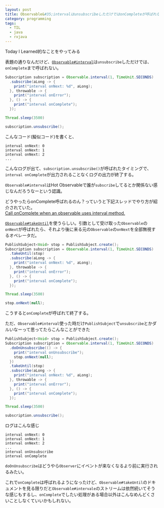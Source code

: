 ```yaml
---
layout: post
title: Observable&#35;intervalはunsubscribeしただけではonCompleteが呼ばれない
category: programming
tags:
  - TIL
  - java
  - rxjava
---
```


Today I Learned的なことをやってみる

表題の通りなんだけど、[`Observable#interval`](http://reactivex.io/documentation/operators/interval.html)は`unsubscribe`しただけでは、`onComplete`まで呼ばれない。

```java
Subscription subscription = Observable.interval(1, TimeUnit.SECONDS)
  .subscribe(aLong -> {
    print("interval onNext: %d", aLong);
  }, throwable -> {
    print("interval onError");
  }, () -> {
    print("interval onComplete");
  });

Thread.sleep(3500)

subscription.unsubscribe();
```

こんなコード(擬似コード)を書くと、

```
interval onNext: 0
interval onNext: 1
interval onNext: 2
...
```

こんなログが出て、`subscription.unsubscribe()`が呼ばれたタイミングで、`interval onComplete`が出力されることなくログの出力が終了する。

`Observable#interval`はHot Observableで誰が`subscribe`してるとか関係ない感じなんだろうなーという認識。

どうやったらonComplete呼ばれるのん？っていうと下記スレッドでやり方が紹介されていた。  
[Call onComplete when an observable uses interval method.](https://groups.google.com/forum/#!topic/rxjava/WKawYWELg4E)

[`Observable#takeUntil`](http://reactivex.io/documentation/operators/takeuntil.html)を使うらしい。引数として受け取った`Observable`の`onNext`が呼ばれたら、それより後に来る元の`Observable`の`onNext`を全部無視するオペレータだ。


```java
PublishSubject<Void> stop = PublishSubject.create();
Subscription subscription = Observable.interval(1, TimeUnit.SECONDS)
  .takeUntil(stop)
  .subscribe(aLong -> {
    print("interval onNext: %d", aLong);
  }, throwable -> {
    print("interval onError");
  }, () -> {
    print("interval onComplete");
  });

Thread.sleep(3500)

stop.onNext(null);
```

こうすると`onComplete`が呼ばれて終了する。


ただ、`Observable#interval`使った時だけ`PublishSubject`で`unsubscribe`とかダルいなーって思ってたらこんなことができた

```java
PublishSubject<Void> stop = PublishSubject.create();
Subscription subscription = Observable.interval(1, TimeUnit.SECONDS)
  .doOnUnsubscribe(() -> {
    print("interval onUnsubscribe");
    stop.onNext(null);
  })
  .takeUntil(stop)
  .subscribe(aLong -> {
    print("interval onNext: %d", aLong);
  }, throwable -> {
    print("interval onError");
  }, () -> {
    print("interval onComplete");
  });

Thread.sleep(3500)

subscription.unsubscribe();
```

ログはこんな感じ

```
interval onNext: 0
interval onNext: 1
interval onNext: 2
...
interval onUnsubscribe
interval onComplete
```

`doOnUnsubscribe`はどうやら`Observer`にイベントが来なくなるより前に実行されるみたい。

これで`onComplete`は呼ばれるようになったけど、`Observable#takeUntil`のドキュメントを見る限りだと`Observable#intervale`のストリームは依然続いてそうな感じもするし、`onComplete`でしたい処理がある場合以外はこんなめんどくさいことしなくていいかもしれない。
